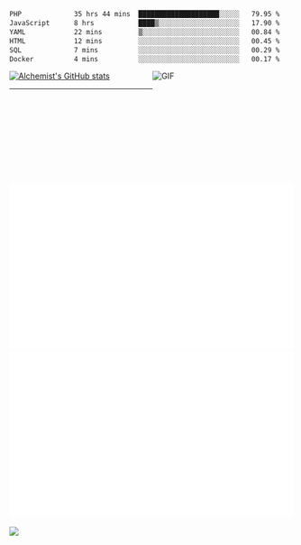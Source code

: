 <!--START_SECTION:waka-->

```text
PHP             35 hrs 44 mins  ████████████████████░░░░░   79.95 %
JavaScript      8 hrs           ████▒░░░░░░░░░░░░░░░░░░░░   17.90 %
YAML            22 mins         ▒░░░░░░░░░░░░░░░░░░░░░░░░   00.84 %
HTML            12 mins         ░░░░░░░░░░░░░░░░░░░░░░░░░   00.45 %
SQL             7 mins          ░░░░░░░░░░░░░░░░░░░░░░░░░   00.29 %
Docker          4 mins          ░░░░░░░░░░░░░░░░░░░░░░░░░   00.17 %
```

<!--END_SECTION:waka-->

[![Alchemist's GitHub stats](https://github-readme-stats.vercel.app/api?username=DrMaxis&show_icons=true&theme=outrun&count_private=true)](#)
<img align="right" alt="GIF" src="https://user-images.githubusercontent.com/5355808/139111924-210cc6fa-9fb1-4dac-929d-6324a5836a92.gif" width="250" height="200" />
<hr />

![](https://raw.githubusercontent.com/DrMaxis/github-stats-transparent/output/generated/overview.svg)
![](https://raw.githubusercontent.com/DrMaxis/github-stats-transparent/output/generated/languages.svg)

 
<a href="https://count.getloli.com/"><img src="https://count.getloli.com/get/@:maxis-the-alchemist?theme=rule34"></a>
<!-- https://count.getloli.com/get/@alchemist?theme=rule34 -->
<br>
